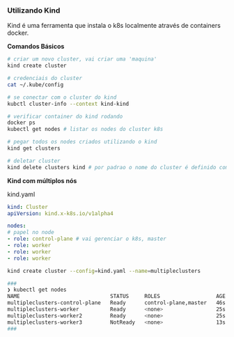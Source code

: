 
### Utilizando Kind

Kind é uma ferramenta que instala o k8s localmente através de containers docker.

**Comandos Básicos**

```bash
# criar um novo cluster, vai criar uma 'maquina'
kind create cluster 

# credenciais do cluster
cat ~/.kube/config

# se conectar com o cluster do kind
kubctl cluster-info --context kind-kind 

# verificar container do kind rodando
docker ps
kubectl get nodes # listar os nodes do cluster k8s

# pegar todos os nodes criados utilizando o kind
kind get clusters

# deletar cluster
kind delete clusters kind # por padrao o nome do cluster é definido como 'kind'

```

**Kind com múltiplos nós**

kind.yaml

```yaml
kind: Cluster
apiVersion: kind.x-k8s.io/v1alpha4

nodes:
# papel no node
- role: control-plane # vai gerenciar o k8s, master
- role: worker
- role: worker
- role: worker
```

```bash
kind create cluster --config=kind.yaml --name=multipleclusters

###
❯ kubectl get nodes
NAME                             STATUS     ROLES                  AGE   VERSION
multipleclusters-control-plane   Ready      control-plane,master   46s   v1.23.4
multipleclusters-worker          Ready      <none>                 25s   v1.23.4
multipleclusters-worker2         Ready      <none>                 25s   v1.23.4
multipleclusters-worker3         NotReady   <none>                 13s   v1.23.4
###
```
